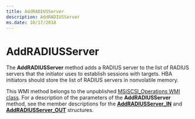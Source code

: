 ```yaml
---
title: AddRADIUSServer
description: AddRADIUSServer
ms.date: 10/17/2018
---
```


# AddRADIUSServer


The **AddRADIUSServer** method adds a RADIUS server to the list of RADIUS servers that the initiator uses to establish sessions with targets. HBA initiators should store the list of RADIUS servers in nonvolatile memory.

This WMI method belongs to the unpublished [MSiSCSI\_Operations WMI class](msiscsi-operations-wmi-class.md). For a description of the parameters of the **AddRADIUSServer** method, see the member descriptions for the [**AddRADIUSServer\_IN**](/windows-hardware/drivers/ddi/iscsiop/ns-iscsiop-_addradiusserver_in) and [**AddRADIUSServer\_OUT**](/windows-hardware/drivers/ddi/iscsiop/ns-iscsiop-_addradiusserver_out) structures.

 

